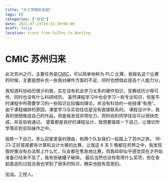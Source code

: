 ```yaml
---
title: "大三学期末总结"
tags: []
categories: ["日记"]
date: 2021-07-23T10:32:39+08:00
draft: false
location: train from SuZhou to NanJing
---
```


# CMIC 苏州归来

此次苏州之行，主要任务是[CMIC](<[www.siemenscup-cimc.org.cn](http://www.siemenscup-cimc.org.cn/)>)，可以简单地称为 PLC 比赛，我报名这个比赛的时候，主要是想补充一些我对硬件方面的不足，同时也想借此提高个人能力分。

我知道科协经历很少的我，实在没有机会学习太多的硬件知识，竞赛经历少得可怜，同时也没有什么科研经历。
虽然课程学习中也会学习一些专业知识，但是平时课程中所需要学习的一些知识比较偏向理论，并没有科协的一些授课“有用”。
由于课程编排的原因，课堂学习与实验往往是没有直接联系的。
课程设计中，我真的很想做成自己的作品，但是我发现非常吃力，而科协的同学往往可以很快完成，并且验收通过。
望着都是良好的课程设计，我想要锻炼一下自己，让理论所学落实到实际操作之中。

锻炼一下自己，多么冠冕堂皇的理由，和两个队友我们一起踏上了苏州之旅。
16-23 正好首尾都有计算机设计大赛的比赛，让我这 6 天 5 晚都在煎熬之中，我发现我好像没有办法帮上什么忙，队友都在焦急地比赛，而我却却似乎感觉现在才开始准备已经来不及了，我有些破罐子破摔。
最后当然也没有取得什么奖项，但在奋起直追的过程总我也学到了很多的知识，确实也挺有意思的。

加油，工控人。
